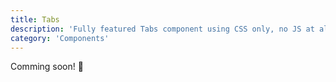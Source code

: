 ```yaml
---
title: Tabs
description: 'Fully featured Tabs component using CSS only, no JS at all'
category: 'Components'
---
```


<alert type="success">

Comming soon! 🚀

</alert>

